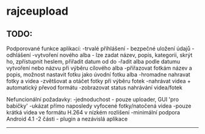 rajceupload
===========

TODO:
------------------------------------------------------

Podporované funkce aplikací:
-trvalé příhlášení - bezpečné uložení údajů
-odhlášení
-vytvoření nového alba - lze zadat název, popis, kategorii, skrýt ho, zpřístupnit heslem, přiřadit datum od do
-řadit alba podle datumu vytvoření nebo názvu při výběru cílového alba
-přiřazovat fotkám název a popis, možnost nastavit fotku jako úvodní fotku alba
-hromadne nahravat fotky a videa
-zvětšovat a otáčet fotky při výběru fotek
-nahrávat videa + automatický převod formátu
-zobrazovat status nahrávání videa/fotek

Nefuncionální požadavky:
-jednoduchost - pouze uploader, GUI 'pro babičky'
-ukázat přímo naposledy vyfocené fotky/natočená videa
-pouze krátká videa ve formátu H.264 v nízkém rozlišení
-minimální podpora Android 4.1
-2 části - plugin a nezávislá aplikace

-------------------------------------------------------
